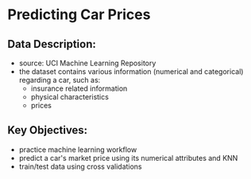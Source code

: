 # Predicting Car Prices
## Data Description:
- source: UCI Machine Learning Repository
- the dataset contains various information (numerical and categorical) regarding a car, such as:
  - insurance related information
  - physical characteristics
  - prices

## Key Objectives:
- practice machine learning workflow
- predict a car's market price using its numerical attributes and KNN
- train/test data using cross validations
